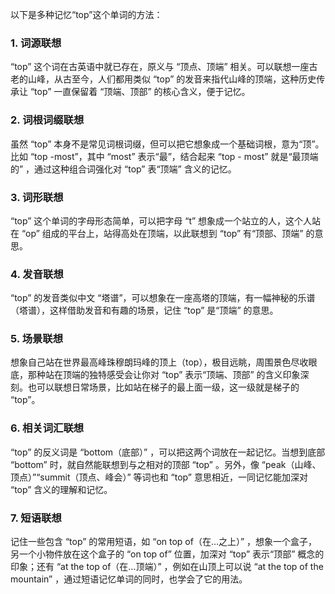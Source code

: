 以下是多种记忆“top”这个单词的方法：

### 1. 词源联想
 “top” 这个词在古英语中就已存在，原义与 “顶点、顶端” 相关。可以联想一座古老的山峰，从古至今，人们都用类似 “top” 的发音来指代山峰的顶端，这种历史传承让 “top” 一直保留着 “顶端、顶部” 的核心含义，便于记忆。 

### 2. 词根词缀联想
虽然 “top” 本身不是常见词根词缀，但可以把它想象成一个基础词根，意为“顶”。比如 “top -most”，其中 “most” 表示“最”，结合起来 “top - most” 就是“最顶端的” ，通过这种组合词强化对 “top” 表“顶端” 含义的记忆。 

### 3. 词形联想
 “top” 这个单词的字母形态简单，可以把字母 “t” 想象成一个站立的人，这个人站在 “op” 组成的平台上，站得高处在顶端，以此联想到 “top” 有“顶部、顶端” 的意思。 

### 4. 发音联想
 “top” 的发音类似中文 “塔谱”，可以想象在一座高塔的顶端，有一幅神秘的乐谱（塔谱），这样借助发音和有趣的场景，记住 “top” 是“顶端” 的意思。 

### 5. 场景联想
想象自己站在世界最高峰珠穆朗玛峰的顶上（top），极目远眺，周围景色尽收眼底，那种站在顶端的独特感受会让你对 “top” 表示“顶端、顶部” 的含义印象深刻。也可以联想日常场景，比如站在梯子的最上面一级，这一级就是梯子的 “top”。 

### 6. 相关词汇联想
 “top” 的反义词是 “bottom（底部）” ，可以把这两个词放在一起记忆。当想到底部 “bottom” 时，就自然能联想到与之相对的顶部 “top” 。另外，像 “peak（山峰、顶点）”“summit（顶点、峰会）” 等词也和 “top” 意思相近，一同记忆能加深对 “top” 含义的理解和记忆。 

### 7. 短语联想
记住一些包含 “top” 的常用短语，如 “on top of（在…之上）” ，想象一个盒子，另一个小物件放在这个盒子的 “on top of” 位置，加深对 “top” 表示“顶部” 概念的印象；还有 “at the top of（在…顶端）” ，例如在山顶上可以说 “at the top of the mountain” ，通过短语记忆单词的同时，也学会了它的用法。 